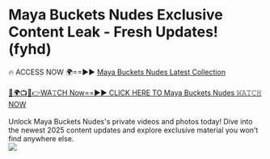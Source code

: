 # Maya Buckets Nudes Exclusive Content Leak - Fresh Updates! (fyhd)

🔥 ACCESS NOW 🌍==►► <a href="https://tinyurl.com/2mz8nhtm" rel="nofollow">Maya Buckets Nudes Latest Collection</a>
<br><br>
[🔴🌍📺📱👉WA𝚃CH Now==►► CLICK HERE TO Maya Buckets Nudes 𝚆𝙰𝚃𝙲𝙷 NOW](https://tinyurl.com/2mz8nhtm)
<br><br>
Unlock Maya Buckets Nudes's private videos and photos today! Dive into the newest 2025 content updates and explore exclusive material you won’t find anywhere else.
<br>
<a href="https://tinyurl.com/2mz8nhtm" rel="nofollow" data-target="animated-image.originalLink"><img src="https://camo.githubusercontent.com/8a4f000d20f83aca3bf7ec5f350d767afa0574a8a352519fd8cfa583a6f93a33/68747470733a2f2f692e696d6775722e636f6d2f644a486b345a712e676966" data-canonical-src="https://i.imgur.com/dJHk4Zq.gif" style="max-width: 100%; display: inline-block;" data-target="animated-image.originalImage"></a>
<br>
